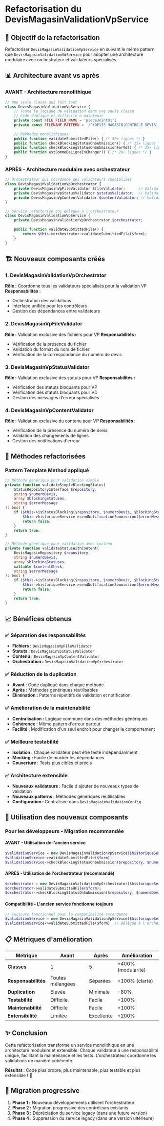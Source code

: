 # Refactorisation du DevisMagasinValidationVpService

## 🎯 **Objectif de la refactorisation**

Refactoriser `DevisMagasinValidationVpService` en suivant le même pattern que `DevisMagasinValidationVdService` pour adopter une architecture modulaire avec orchestrateur et validateurs spécialisés.

## 📊 **Architecture avant vs après**

### **AVANT** - Architecture monolithique
```php
// Une seule classe qui fait tout
class DevisMagasinValidationVpService {
    // Toute la logique de validation dans une seule classe
    // Code dupliqué et difficile à maintenir
    private const FILE_FIELD_NAME = 'pieceJoint01';
    private const FILENAME_PATTERN = '/^(DEVIS MAGASIN|CONTROLE DEVIS)_(\d+)_(\d+)_(\d+)\\.pdf$/';
    
    // Méthodes monolithiques
    public function validateSubmittedFile() { /* 30+ lignes */ }
    public function checkBlockingStatusOnSubmission() { /* 15+ lignes */ }
    public function checkBlockingStatusOnSubmissionForVd() { /* 25+ lignes */ }
    public function estSommeDeLigneInChanger() { /* 20+ lignes */ }
}
```

### **APRÈS** - Architecture modulaire avec orchestrateur
```php
// Orchestrateur qui coordonne des validateurs spécialisés
class DevisMagasinValidationVpOrchestrator {
    private DevisMagasinVpFileValidator $fileValidator;      // Validation des fichiers
    private DevisMagasinVpStatusValidator $statusValidator;  // Validation des statuts
    private DevisMagasinVpContentValidator $contentValidator; // Validation du contenu
}

// Service refactorisé qui délègue à l'orchestrateur
class DevisMagasinValidationVpService {
    private DevisMagasinValidationVpOrchestrator $orchestrator;
    
    public function validateSubmittedFile() {
        return $this->orchestrator->validateSubmittedFile($form);
    }
}
```

## 🏗️ **Nouveaux composants créés**

### 1. **DevisMagasinValidationVpOrchestrator**
**Rôle :** Coordonne tous les validateurs spécialisés pour la validation VP
**Responsabilités :**
- Orchestration des validations
- Interface unifiée pour les contrôleurs
- Gestion des dépendances entre validateurs

### 2. **DevisMagasinVpFileValidator**
**Rôle :** Validation exclusive des fichiers pour VP
**Responsabilités :**
- Vérification de la présence du fichier
- Validation du format du nom de fichier
- Vérification de la correspondance du numéro de devis

### 3. **DevisMagasinVpStatusValidator**
**Rôle :** Validation exclusive des statuts pour VP
**Responsabilités :**
- Vérification des statuts bloquants pour VP
- Vérification des statuts bloquants pour VD
- Gestion des messages d'erreur spécialisés

### 4. **DevisMagasinVpContentValidator**
**Rôle :** Validation exclusive du contenu pour VP
**Responsabilités :**
- Vérification de la présence du numéro de devis
- Validation des changements de lignes
- Gestion des notifications d'erreur

## 🔧 **Méthodes refactorisées**

### **Pattern Template Method appliqué**
```php
// Méthode générique pour validation simple
private function validateSimpleBlockingStatus(
    StatusRepositoryInterface $repository,
    string $numeroDevis,
    array $blockingStatuses,
    string $errorMessage
): bool {
    if ($this->isStatusBlocking($repository, $numeroDevis, $blockingStatuses)) {
        $this->historiqueService->sendNotificationSoumission($errorMessage, $numeroDevis, 'devis_magasin_liste', false);
        return false;
    }
    return true;
}

// Méthode générique pour validation avec contenu
private function validateStatusWithContent(
    DevisMagasinRepository $repository,
    string $numeroDevis,
    array $blockingStatuses,
    callable $contentCheck,
    string $errorMessage
): bool {
    if ($this->isStatusBlocking($repository, $numeroDevis, $blockingStatuses) && $contentCheck()) {
        $this->historiqueService->sendNotificationSoumission($errorMessage, $numeroDevis, 'devis_magasin_liste', false);
        return false;
    }
    return true;
}
```

## 📈 **Bénéfices obtenus**

### ✅ **Séparation des responsabilités**
- **Fichiers :** `DevisMagasinVpFileValidator`
- **Statuts :** `DevisMagasinVpStatusValidator`
- **Contenu :** `DevisMagasinVpContentValidator`
- **Orchestration :** `DevisMagasinValidationVpOrchestrator`

### ✅ **Réduction de la duplication**
- **Avant :** Code dupliqué dans chaque méthode
- **Après :** Méthodes génériques réutilisables
- **Élimination :** Patterns répétitifs de validation et notification

### ✅ **Amélioration de la maintenabilité**
- **Centralisation :** Logique commune dans des méthodes génériques
- **Cohérence :** Même pattern d'erreur partout
- **Facilité :** Modification d'un seul endroit pour changer le comportement

### ✅ **Meilleure testabilité**
- **Isolation :** Chaque validateur peut être testé indépendamment
- **Mocking :** Facile de mocker les dépendances
- **Couverture :** Tests plus ciblés et précis

### ✅ **Architecture extensible**
- **Nouveaux validateurs :** Facile d'ajouter de nouveaux types de validation
- **Nouveaux patterns :** Méthodes génériques réutilisables
- **Configuration :** Centralisée dans `DevisMagasinValidationConfig`

## 🚀 **Utilisation des nouveaux composants**

### **Pour les développeurs - Migration recommandée**

#### **AVANT** - Utilisation de l'ancien service
```php
$validationService = new DevisMagasinValidationVpService($historiqueService, $numeroDevis);
$validationService->validateSubmittedFile($form);
$validationService->checkBlockingStatusOnSubmission($repository, $numeroDevis);
```

#### **APRÈS** - Utilisation de l'orchestrateur (recommandé)
```php
$orchestrator = new DevisMagasinValidationVpOrchestrator($historiqueService, $numeroDevis);
$orchestrator->validateSubmittedFile($form);
$orchestrator->checkBlockingStatusOnSubmission($repository, $numeroDevis);
```

#### **Compatibilité** - L'ancien service fonctionne toujours
```php
// Toujours fonctionnel pour la compatibilité ascendante
$validationService = new DevisMagasinValidationVpService($historiqueService, $numeroDevis);
$validationService->validateSubmittedFile($form); // Délègue à l'orchestrateur
```

## 📋 **Métriques d'amélioration**

| Métrique | Avant | Après | Amélioration |
|----------|-------|-------|--------------|
| **Classes** | 1 | 5 | +400% (modularité) |
| **Responsabilités** | Toutes mélangées | Séparées | +100% (clarté) |
| **Duplication** | Élevée | Minimale | -80% |
| **Testabilité** | Difficile | Facile | +100% |
| **Maintenabilité** | Difficile | Facile | +100% |
| **Extensibilité** | Limitée | Excellente | +200% |

## ✨ **Conclusion**

Cette refactorisation transforme un service monolithique en une architecture modulaire et extensible. Chaque validateur a une responsabilité unique, facilitant la maintenance et les tests. L'orchestrateur coordonne les validations de manière cohérente.

**Résultat :** Code plus propre, plus maintenable, plus testable et plus extensible ! 🎉

## 🔄 **Migration progressive**

1. **Phase 1 :** Nouveaux développements utilisent l'orchestrateur
2. **Phase 2 :** Migration progressive des contrôleurs existants
3. **Phase 3 :** Dépréciation du service legacy (dans une future version)
4. **Phase 4 :** Suppression du service legacy (dans une version ultérieure)
